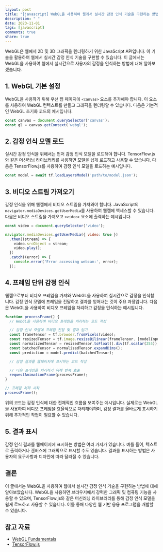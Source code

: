 ```yaml
---
layout: post
title: "[javascript] WebGL을 사용하여 웹에서 실시간 감정 인식 기술을 구현하는 방법"
description: " "
date: 2023-11-01
tags: [javascript]
comments: true
share: true
---
```


WebGL은 웹에서 2D 및 3D 그래픽을 렌더링하기 위한 JavaScript API입니다. 이 기술을 활용하여 웹에서 실시간 감정 인식 기술을 구현할 수 있습니다. 이 글에서는 WebGL을 사용하여 웹에서 실시간으로 사용자의 감정을 인식하는 방법에 대해 알아보겠습니다.

## 1. WebGL 기본 설정

WebGL을 사용하기 위해 우선 웹 페이지에 `<canvas>` 요소를 추가해야 합니다. 이 요소를 사용하여 WebGL 컨텍스트를 만들고 그래픽을 렌더링할 수 있습니다. 다음은 기본적인 WebGL 초기화 코드의 예시입니다.

```javascript
const canvas = document.querySelector('canvas');
const gl = canvas.getContext('webgl');
```

## 2. 감정 인식 모델 로드

실시간 감정 인식을 위해서는 먼저 감정 인식 모델을 로드해야 합니다. TensorFlow.js와 같은 머신러닝 라이브러리를 사용하면 모델을 쉽게 로드하고 사용할 수 있습니다. 다음은 TensorFlow.js를 사용하여 감정 인식 모델을 로드하는 예시입니다.

```javascript
const model = await tf.loadLayersModel('path/to/model.json');
```

## 3. 비디오 스트림 가져오기

감정 인식을 위해 웹캠에서 비디오 스트림을 가져와야 합니다. JavaScript의 `navigator.mediaDevices.getUserMedia`를 사용하여 웹캠에 액세스할 수 있습니다. 다음은 비디오 스트림을 가져오고 `<video>` 요소에 출력하는 예시입니다.

```javascript
const video = document.querySelector('video');

navigator.mediaDevices.getUserMedia({ video: true })
  .then((stream) => {
    video.srcObject = stream;
    video.play();
  })
  .catch((error) => {
    console.error('Error accessing webcam:', error);
  });
```

## 4. 프레임 단위 감정 인식

웹캠으로부터 비디오 프레임을 가져와 WebGL을 사용하여 실시간으로 감정을 인식합니다. 감정 인식 모델에 프레임을 전달하고 결과를 얻어내는 것이 주요 과정입니다. 다음은 WebGL을 사용하여 비디오 프레임을 처리하고 감정을 인식하는 예시입니다.

```javascript
function processFrame() {
  // WebGL을 사용하여 비디오 프레임을 처리하는 코드 작성

  // 감정 인식 모델에 프레임 전달 및 결과 얻기
  const frameTensor = tf.browser.fromPixels(video);
  const resizedTensor = tf.image.resizeBilinear(frameTensor, [modelInputWidth, modelInputHeight]);
  const normalizedTensor = resizedTensor.toFloat().div(tf.scalar(255));
  const batchedTensor = normalizedTensor.expandDims();
  const prediction = model.predict(batchedTensor);

  // 감정 결과를 웹페이지에 표시하는 코드 작성

  // 다음 프레임을 처리하기 위해 반복 호출
  requestAnimationFrame(processFrame);
}

// 프레임 처리 시작
processFrame();
```

위의 코드는 감정 인식에 대한 전체적인 흐름을 보여주는 예시입니다. 실제로는 WebGL을 사용하여 비디오 프레임을 효율적으로 처리해야하며, 감정 결과를 올바르게 표시하기 위해 추가적인 작업이 필요할 수 있습니다.

## 5. 결과 표시

감정 인식 결과를 웹페이지에 표시하는 방법은 여러 가지가 있습니다. 예를 들어, 텍스트로 출력하거나 캔버스에 그래픽으로 표시할 수도 있습니다. 결과를 표시하는 방법은 사용자의 요구사항과 디자인에 따라 달라질 수 있습니다.

## 결론

이 글에서는 WebGL을 사용하여 웹에서 실시간 감정 인식 기술을 구현하는 방법에 대해 알아보았습니다. WebGL을 사용하면 브라우저에서 강력한 그래픽 및 컴퓨팅 기능을 사용할 수 있으며, TensorFlow.js와 같은 머신러닝 라이브러리를 통해 감정 인식 모델을 쉽게 로드하고 사용할 수 있습니다. 이를 통해 다양한 웹 기반 응용 프로그램을 개발할 수 있습니다.

## 참고 자료

- [WebGL Fundamentals](https://webglfundamentals.org/)
- [TensorFlow.js](https://www.tensorflow.org/js)